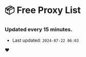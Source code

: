 # :package: Free Proxy List
### Updated every 15 minutes.

- Last updated: `2024-07-22 06:03`

:heart:
